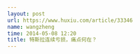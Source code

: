 ```yaml
---
layout: post
url: https://www.huxiu.com/article/33346
name: wangzheng
time: 2014-05-08 12:20
title: 特斯拉连续亏损，痛点何在？
---
```

